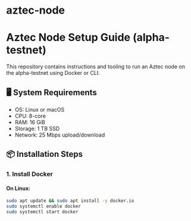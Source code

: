 # aztec-node
# Aztec Node Setup Guide (alpha-testnet)

This repository contains instructions and tooling to run an Aztec node on the alpha-testnet using Docker or CLI.

## 🖥️ System Requirements

- OS: Linux or macOS
- CPU: 8-core
- RAM: 16 GiB
- Storage: 1 TB SSD
- Network: 25 Mbps upload/download

## 📦 Installation Steps

### 1. Install Docker

#### On Linux:
```bash
sudo apt update && sudo apt install -y docker.io
sudo systemctl enable docker
sudo systemctl start docker
